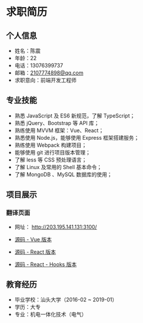 # 求职简历

## 个人信息

- 姓名：陈震
- 年龄：22
- 电话：13076399737
- 邮箱：2107774898@qq.com
- 求职意向：前端开发工程师

## 专业技能

- 熟悉 JavaScript 及 ES6 新规范，了解 TypeScript；
- 熟悉 jQuery、Bootstrap 等 API 库；
- 熟练使用 MVVM 框架：Vue、React；
- 熟悉使用 Node.js，能够使用 Express 框架搭建服务；
- 熟练使用 Webpack 构建项目；
- 能够使用 git 进行项目版本管理；
- 了解 less 等 CSS 预处理语言；
- 了解 Linux 及常用的 Shell 基本命令；
- 了解 MongoDB 、MySQL 数据库的使用；

## 项目展示

### 翻译页面

- 网址： http://203.195.141.131:3100/

- [源码 - Vue 版本](https://github.com/LostDust/translator_vue)
- [源码 - React 版本](https://github.com/LostDust/translator_react)
- [源码 - React - Hooks 版本](https://github.com/LostDust/-translator_react_hooks.git)

## 教育经历

- 毕业学校：汕头大学（2016-02 ~ 2019-01）
- 学历：大专
- 专业：机电一体化技术（电气）

